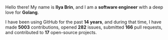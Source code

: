 Hello there! My name is **Ilya Brin**, and I am a **software engineer** with a deep love for **Golang**.

I have been using GitHub for the past **14 years**, and during that time, I have made **5003** contributions, opened **282** issues, submitted **166** pull requests, and contributed to **17** open-source projects.
